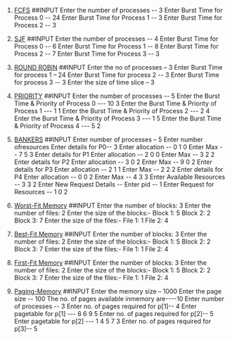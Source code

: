 1. [FCFS](code/fcfs.c)
##INPUT
Enter the number of processes -- 3
Enter Burst Time for Process 0 -- 24
Enter Burst Time for Process 1 -- 3
Enter Burst Time for Process 2 -- 3

2. [SJF](code/sjf.c)
##INPUT
Enter the number of processes -- 4
Enter Burst Time for Process 0 -- 6
Enter Burst Time for Process 1 -- 8
Enter Burst Time for Process 2 -- 7
Enter Burst Time for Process 3 -- 3

3. [ROUND ROBIN](code/roundrobin.c)
##INPUT
Enter the no of processes – 3
Enter Burst Time for process 1 – 24
Enter Burst Time for process 2 -- 3
Enter Burst Time for process 3 -- 3
Enter the size of time slice – 3

4. [PRIORITY](code/priority.c)
##INPUT
Enter the number of processes -- 5
Enter the Burst Time & Priority of Process 0 --- 10 3
Enter the Burst Time & Priority of Process 1 --- 1 1
Enter the Burst Time & Priority of Process 2 --- 2 4
Enter the Burst Time & Priority of Process 3 --- 1 5
Enter the Burst Time & Priority of Process 4 --- 5 2

5. [BANKERS](code/bankers.c)
##INPUT
Enter number of processes – 5
Enter number ofresources
Enter details for P0-- 3
Enter allocation -- 0 1 0
Enter Max -- 7 5 3
Enter details for P1
Enter allocation -- 2 0 0
Enter Max -- 3 2 2
Enter details for P2
Enter allocation -- 3 0 2
Enter Max -- 9 0 2
Enter details for P3
Enter allocation -- 2 1 1
Enter Max -- 2 2 2
Enter details for P4
Enter allocation -- 0 0 2
Enter Max -- 4 3 3
Enter Available Resources -- 3 3 2
Enter New Request Details --
Enter pid -- 1
Enter Request for Resources -- 1 0 2


6. [Worst-Fit Memory](code/Worst-FitMemory.c)
##INPUT
Enter the number of blocks: 3
Enter the number of files: 2
Enter the size of the blocks:-
Block 1: 5
Block 2: 2
Block 3: 7
Enter the size of the files:-
File 1: 1
File 2: 4

7. [Best-Fit Memory](code/Best-FitMemory.c)
##INPUT
Enter the number of blocks: 3
Enter the number of files: 2
Enter the size of the blocks:-
Block 1: 5
Block 2: 2
Block 3: 7
Enter the size of the files:-
File 1: 1
File 2: 4

8. [First-Fit Memory](code/First-FitMemory.c)
##INPUT
Enter the number of blocks: 3
Enter the number of files: 2
Enter the size of the blocks:-
Block 1: 5
Block 2: 2
Block 3: 7
Enter the size of the files:-
File 1: 1
File 2: 4

9. [Paging-Memory](code/pagingmemory.c)
##INPUT
Enter the memory size – 1000
Enter the page size -- 100
The no. of pages available inmemory are----10
Enter number of processes -- 3
Enter no. of pages required for p[1]-- 4
Enter pagetable for p[1] --- 8 6 9 5
Enter no. of pages required for p[2]-- 5
Enter pagetable for p[2] --- 1 4 5 7 3
Enter no. of pages required for p[3]-- 5

